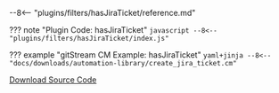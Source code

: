 --8<-- "plugins/filters/hasJiraTicket/reference.md"

??? note "Plugin Code: hasJiraTicket"
    ```javascript
    --8<-- "plugins/filters/hasJiraTicket/index.js"
    ```
    <div class="result" markdown>
    <span>
    </span>
    </div>


??? example "gitStream CM Example: hasJiraTicket"
    ```yaml+jinja
    --8<-- "docs/downloads/automation-library/create_jira_ticket.cm"
    ```
    <div class="result" markdown>
    <span>
    </span>
    </div>

[Download Source Code](https://github.com/linear-b/gitstream/tree/main/plugins/filters/hasJiraTicket)

